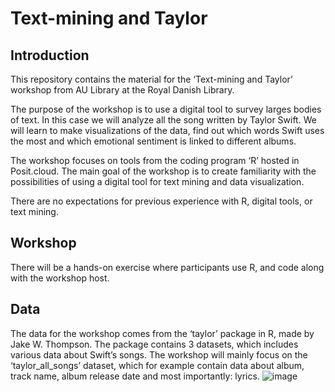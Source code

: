 # Text-mining and Taylor

## Introduction
This repository contains the material for the ‘Text-mining and Taylor’ workshop from AU Library at the Royal Danish Library. 

The purpose of the workshop is to use a digital tool to survey larges bodies of text. In this case we will analyze all the song written by Taylor Swift. We will learn to make visualizations of the data, find out which words Swift uses the most and which emotional sentiment is linked to different albums.

The workshop focuses on tools from the coding program ‘R’ hosted in Posit.cloud. The main goal of the workshop is to create familiarity with the possibilities of using a digital tool for text mining and data visualization. 

There are no expectations for previous experience with R, digital tools, or text mining.

## Workshop
There will be a hands-on exercise where participants use R, and code along with the workshop host. 

## Data
The data for the workshop comes from the ‘taylor’ package in R, made by Jake W. Thompson. The package contains 3 datasets, which includes various data about Swift’s songs. The workshop will mainly focus on the ‘taylor_all_songs’ dataset, which for example contain data about album, track name, album release date and most importantly: lyrics.
![image](https://github.com/AUL-Arts-Digital-Lab/TaylorTextmining/assets/93481867/85717935-0c0e-4551-aa17-c9de76749406)
